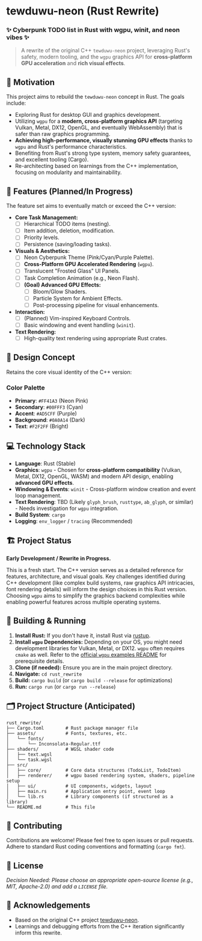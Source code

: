 # tewduwu-neon (Rust Rewrite)

<div align=\"center\">
  <h3>✨ Cyberpunk TODO list in Rust with wgpu, winit, and neon vibes ✨</h3>
</div>

> A rewrite of the original C++ `tewduwu-neon` project, leveraging Rust's safety, modern tooling, and the `wgpu` graphics API for **cross-platform GPU acceleration** and **rich visual effects**.

## 🚀 Motivation

This project aims to rebuild the `tewduwu-neon` concept in Rust. The goals include:
- Exploring Rust for desktop GUI and graphics development.
- Utilizing `wgpu` for a **modern, cross-platform graphics API** (targeting Vulkan, Metal, DX12, OpenGL, and eventually WebAssembly) that is safer than raw graphics programming.
- **Achieving high-performance, visually stunning GPU effects** thanks to `wgpu` and Rust's performance characteristics.
- Benefiting from Rust's strong type system, memory safety guarantees, and excellent tooling (Cargo).
- Re-architecting based on learnings from the C++ implementation, focusing on modularity and maintainability.

## 🌟 Features (Planned/In Progress)

The feature set aims to eventually match or exceed the C++ version:

- **Core Task Management:**
    - [ ] Hierarchical TODO items (nesting).
    - [ ] Item addition, deletion, modification.
    - [ ] Priority levels.
    - [ ] Persistence (saving/loading tasks).
- **Visuals & Aesthetics:**
    - [ ] Neon Cyberpunk Theme (Pink/Cyan/Purple Palette).
    - [ ] **Cross-Platform GPU Accelerated Rendering** (`wgpu`).
    - [ ] Translucent \"Frosted Glass\" UI Panels.
    - [ ] Task Completion Animation (e.g., Neon Flash).
    - [ ] **(Goal) Advanced GPU Effects:**
        - [ ] Bloom/Glow Shaders.
        - [ ] Particle System for Ambient Effects.
        - [ ] Post-processing pipeline for visual enhancements.
- **Interaction:**
    - [ ] (Planned) Vim-inspired Keyboard Controls.
    - [ ] Basic windowing and event handling (`winit`).
- **Text Rendering:**
    - [ ] High-quality text rendering using appropriate Rust crates.

## 🎨 Design Concept

Retains the core visual identity of the C++ version:

### Color Palette
- **Primary**: `#FF41A3` (Neon Pink)
- **Secondary**: `#00FFF3` (Cyan)
- **Accent**: `#AD5CFF` (Purple)
- **Background**: `#0A0A14` (Dark)
- **Text**: `#F2F2FF` (Bright)

## 💻 Technology Stack

- **Language**: Rust (Stable)
- **Graphics**: `wgpu` - Chosen for **cross-platform compatibility** (Vulkan, Metal, DX12, OpenGL, WASM) and modern API design, enabling **advanced GPU effects**.
- **Windowing & Events**: `winit` - Cross-platform window creation and event loop management.
- **Text Rendering**: TBD (Likely `glyph_brush`, `rusttype`, `ab_glyph`, or similar) - Needs investigation for `wgpu` integration.
- **Build System**: `cargo`
- **Logging**: `env_logger` / `tracing` (Recommended)

## 🏗️ Project Status

**Early Development / Rewrite in Progress.**

This is a fresh start. The C++ version serves as a detailed reference for features, architecture, and visual goals. Key challenges identified during C++ development (like complex build systems, raw graphics API intricacies, font rendering details) will inform the design choices in this Rust version. Choosing `wgpu` aims to simplify the graphics backend complexities while enabling powerful features across multiple operating systems.

## 🔧 Building & Running

1.  **Install Rust:** If you don't have it, install Rust via [rustup](https://rustup.rs/).
2.  **Install `wgpu` Dependencies:** Depending on your OS, you might need development libraries for Vulkan, Metal, or DX12. `wgpu` often requires `cmake` as well. Refer to the [official `wgpu` examples README](https://github.com/gfx-rs/wgpu/blob/master/wgpu-examples/README.md) for prerequisite details.
3.  **Clone (if needed):** Ensure you are in the main project directory.
4.  **Navigate:** `cd rust_rewrite`
5.  **Build:** `cargo build` (or `cargo build --release` for optimizations)
6.  **Run:** `cargo run` (or `cargo run --release`)

## 🗂️ Project Structure (Anticipated)

```
rust_rewrite/
├── Cargo.toml        # Rust package manager file
├── assets/           # Fonts, textures, etc.
│   └── fonts/
│       └── Inconsolata-Regular.ttf
├── shaders/          # WGSL shader code
│   ├── text.wgsl
│   └── task.wgsl
├── src/
│   ├── core/         # Core data structures (TodoList, TodoItem)
│   ├── renderer/     # wgpu based rendering system, shaders, pipeline setup
│   ├── ui/           # UI components, widgets, layout
│   ├── main.rs       # Application entry point, event loop
│   └── lib.rs        # Library components (if structured as a library)
└── README.md         # This file
```

## 🤝 Contributing

Contributions are welcome! Please feel free to open issues or pull requests. Adhere to standard Rust coding conventions and formatting (`cargo fmt`).

## 📜 License

*Decision Needed: Please choose an appropriate open-source license (e.g., MIT, Apache-2.0) and add a `LICENSE` file.*

## 🙏 Acknowledgements

- Based on the original C++ project [tewduwu-neon](https://github.com/4cecoder/tewduwu-neon).
- Learnings and debugging efforts from the C++ iteration significantly inform this rewrite. 
